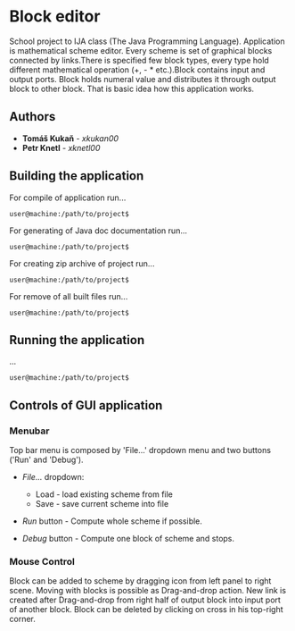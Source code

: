 # Block editor

School project to IJA class (The Java Programming Language). Application is mathematical scheme editor.
Every scheme is set  of graphical blocks connected by links.There is specified few block types,
every type hold different mathematical operation (+, - * etc.).Block contains input and output ports.
Block holds numeral value and distributes it through output block to other block.
That is basic idea how this application works.

## Authors

* **Tomáš Kukaň** - *xkukan00*
* **Petr Knetl** - *xknetl00*

## Building the application

For compile of application run...

```
user@machine:/path/to/project$
```

For generating of Java doc documentation run...
```
user@machine:/path/to/project$
```

For creating zip archive of project run...
```
user@machine:/path/to/project$
```
For remove of all built files run...
```
user@machine:/path/to/project$
```

## Running the application
...

```
user@machine:/path/to/project$ 
```

## Controls of GUI application

### Menubar
Top bar menu is composed by 'File...' dropdown menu and two buttons ('Run' and 'Debug').

* *File...* dropdown: 
  * Load - load existing scheme from file
  * Save - save current scheme into file

* *Run* button - Compute whole scheme if possible.
* *Debug* button - Compute one block of scheme and stops.

### Mouse Control
Block can be added to scheme by dragging icon from left panel to right scene.
Moving with blocks is possible as Drag-and-drop action. New link is created
after Drag-and-drop from right half of output block into input port of another block.
Block can be deleted by clicking on cross in his top-right corner.



